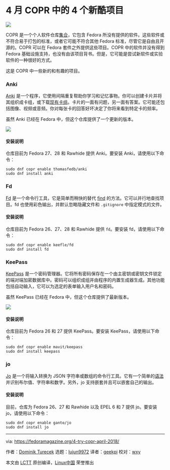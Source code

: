 4 月 COPR 中的 4 个新酷项目
======

![](https://fedoramagazine.org/wp-content/uploads/2017/08/4-copr-945x400.jpg)

COPR 是一个个人软件仓库[集合][1]，它包含 Fedora 所没有提供的软件。这些软件或不符合易于打包的标准，或者它可能不符合其他 Fedora 标准，尽管它是自由且开源的。COPR 可以在 Fedora 套件之外提供这些项目。COPR 中的软件并没有得到 Fedora 基础设施支持，也没有由该项目背书。但是，它可能是尝试新软件或实验软件的一种很好的方式。

这是 COPR 中一些新的和有趣的项目。

### Anki

[Anki][2] 是一个程序，它使用间隔重复帮助你学习和记忆事物。你可以创建卡片并将其组织成卡组，或下载[现有卡组][3]。卡片的一面有问题，另一面有答案。它可能还包括图像、视频或音频。你对每张卡的回答好坏决定了你将来看到特定卡的频率。

虽然 Anki 已经在 Fedora 中，但这个仓库提供了一个更新的版本。

![][4]

#### 安装说明

仓库目前为 Fedora 27、28 和 Rawhide 提供 Anki。要安装 Anki，请使用以下命令：

```
sudo dnf copr enable thomasfedb/anki
sudo dnf install anki
```

### Fd

[Fd][5] 是一个命令行工具，它是简单而稍快的替代 [find][6] 的方法。它可以并行地查找项目。fd 也使用彩色输出，并默认忽略隐藏文件和 `.gitignore` 中指定模式的文件。

#### 安装说明

仓库目前为 Fedora 26、27、28 和 Rawhide 提供 `fd`。要安装 fd，请使用以下命令：

```
sudo dnf copr enable keefle/fd
sudo dnf install fd
```

### KeePass

[KeePass][7] 是一个密码管理器。它将所有密码保存在一个由主密钥或密钥文件锁定的端对端加密数据库中。密码可以组织成组并由程序的内置生成器生成。其他功能包括自动输入，它可以为选定的表单输入用户名和密码。

虽然 KeePass 已经在 Fedora 中，但这个仓库提供了最新版本。

![][8]

#### 安装说明

仓库目前为 Fedora 26 和 27 提供 KeePass。要安装 KeePass，请使用以下命令：

```
sudo dnf copr enable mavit/keepass
sudo dnf install keepass
```

### jo

[Jo][9] 是一个将输入转换为 JSON 字符串或数组的命令行工具。它有一个简单的[语法][10]并识别布尔值、字符串和数字。另外，jo 支持嵌套并且可以嵌套自己的输出。

#### 安装说明

目前，仓库为 Fedora 26、27 和 Rawhide 以及 EPEL 6 和 7 提供 jo。要安装 jo，请使用以下命令：

```
sudo dnf copr enable ganto/jo
sudo dnf install jo
```


--------------------------------------------------------------------------------

via: https://fedoramagazine.org/4-try-copr-april-2018/

作者：[Dominik Turecek][a]
选题：[lujun9972](https://github.com/lujun9972)
译者：[geekpi](https://github.com/geekpi)
校对：[wxy](https://github.com/wy)

本文由 [LCTT](https://github.com/LCTT/TranslateProject) 原创编译，[Linux中国](https://linux.cn/) 荣誉推出

[a]:https://fedoramagazine.org
[1]:https://copr.fedorainfracloud.org/
[2]:https://apps.ankiweb.net/
[3]:https://ankiweb.net/shared/decks/
[4]:https://fedoramagazine.org/wp-content/uploads/2018/03/anki.png
[5]:https://github.com/sharkdp/fd
[6]:https://www.gnu.org/software/findutils/
[7]:https://keepass.info/
[8]:https://fedoramagazine.org/wp-content/uploads/2018/03/keepass.png
[9]:https://github.com/jpmens/jo
[10]:https://github.com/jpmens/jo/blob/master/jo.md
